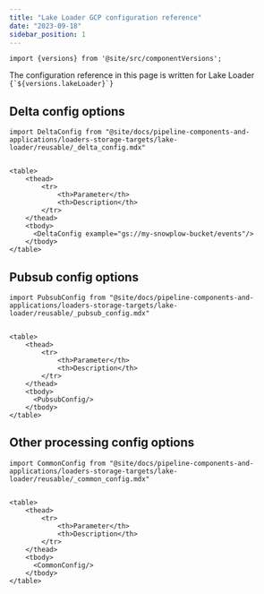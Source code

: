 ```yaml
---
title: "Lake Loader GCP configuration reference"
date: "2023-09-18"
sidebar_position: 1
---
```


```mdx-code-block
import {versions} from '@site/src/componentVersions';
```

<p>The configuration reference in this page is written for Lake Loader <code>{`${versions.lakeLoader}`}</code></p>

## Delta config options

```mdx-code-block
import DeltaConfig from "@site/docs/pipeline-components-and-applications/loaders-storage-targets/lake-loader/reusable/_delta_config.mdx"


<table>
    <thead>
        <tr>
            <th>Parameter</th>
            <th>Description</th>
        </tr>
    </thead>
    <tbody>
      <DeltaConfig example="gs://my-snowplow-bucket/events"/>
    </tbody>
</table>
```

## Pubsub config options

```mdx-code-block
import PubsubConfig from "@site/docs/pipeline-components-and-applications/loaders-storage-targets/lake-loader/reusable/_pubsub_config.mdx"


<table>
    <thead>
        <tr>
            <th>Parameter</th>
            <th>Description</th>
        </tr>
    </thead>
    <tbody>
      <PubsubConfig/>
    </tbody>
</table>
```

## Other processing config options

```mdx-code-block
import CommonConfig from "@site/docs/pipeline-components-and-applications/loaders-storage-targets/lake-loader/reusable/_common_config.mdx"


<table>
    <thead>
        <tr>
            <th>Parameter</th>
            <th>Description</th>
        </tr>
    </thead>
    <tbody>
      <CommonConfig/>
    </tbody>
</table>
```
